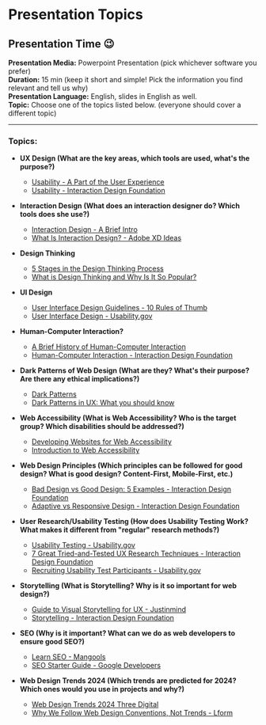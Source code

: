 # Presentation Topics
## Presentation Time 😉

**Presentation Media:** Powerpoint Presentation (pick whichever software you prefer)  
**Duration:** 15 min (keep it short and simple! Pick the information you find relevant and tell us why)  
**Presentation Language:** English, slides in English as well.  
**Topic:** Choose one of the topics listed below. (everyone should cover a different topic)  

---

### Topics:

* **UX Design (What are the key areas, which tools are used, what's the purpose?)**
  - [Usability - A Part of the User Experience](https://www.interaction-design.org/literature/article/usability-a-part-of-the-user-experience)
  - [Usability - Interaction Design Foundation](https://www.interaction-design.org/literature/topics/usability)

* **Interaction Design (What does an interaction designer do? Which tools does she use?)**
  - [Interaction Design - A Brief Intro](https://www.interaction-design.org/literature/book/the-encyclopedia-of-human-computer-interaction-2nd-ed/interaction-design-brief-intro)
  - [What Is Interaction Design? - Adobe XD Ideas](https://xd.adobe.com/ideas/principles/human-computer-interaction/what-is-interaction-design/)

* **Design Thinking**
  - [5 Stages in the Design Thinking Process](https://www.interaction-design.org/literature/article/5-stages-in-the-design-thinking-process)
  - [What is Design Thinking and Why Is It So Popular?](https://www.interaction-design.org/literature/article/what-is-design-thinking-and-why-is-it-so-popular)

* **UI Design**
  - [User Interface Design Guidelines - 10 Rules of Thumb](https://www.interaction-design.org/literature/article/user-interface-design-guidelines-10-rules-of-thumb)
  - [User Interface Design - Usability.gov](https://www.usability.gov/what-and-why/user-interface-design.html)

* **Human-Computer Interaction?**
  - [A Brief History of Human-Computer Interaction](https://www.interaction-design.org/literature/article/a-brief-history-of-human-computer-interaction)
  - [Human-Computer Interaction - Interaction Design Foundation](https://www.interaction-design.org/literature/topics/human-computer-interaction)

* **Dark Patterns of Web Design (What are they? What's their purpose? Are there any ethical implications?)**
  - [Dark Patterns](https://www.darkpatterns.org/)
  - [Dark Patterns in UX: What you should know](https://adamfard.com/blog/dark-patterns-ux)

* **Web Accessibility (What is Web Accessibility? Who is the target group? Which disabilities should be addressed?)**
  - [Developing Websites for Web Accessibility](https://www.w3.org/WAI/tips/developing/)
  - [Introduction to Web Accessibility](https://www.w3.org/WAI/fundamentals/accessibility-intro/)

* **Web Design Principles (Which principles can be followed for good design? What is good design? Content-First, Mobile-First, etc.)**
  - [Bad Design vs Good Design: 5 Examples - Interaction Design Foundation](https://www.interaction-design.org/literature/article/bad-design-vs-good-design-5-examples-we-can-learn-frombad-design-vs-good-design-5-examples-we-can-learn-from-130706)
  - [Adaptive vs Responsive Design - Interaction Design Foundation](https://www.interaction-design.org/literature/article/adaptive-vs-responsive-design)

* **User Research/Usability Testing (How does Usability Testing Work? What makes it different from "regular" research methods?)**
  - [Usability Testing - Usability.gov](https://www.usability.gov/how-to-and-tools/methods/usability-testing.html)
  - [7 Great Tried-and-Tested UX Research Techniques - Interaction Design Foundation](https://www.interaction-design.org/literature/article/7-great-tried-and-tested-ux-research-techniques)
  - [Recruiting Usability Test Participants - Usability.gov](https://www.usability.gov/how-to-and-tools/methods/recruiting-usability-test-participants.html)

* **Storytelling (What is Storytelling? Why is it so important for web design?)**
  - [Guide to Visual Storytelling for UX - Justinmind](https://www.justinmind.com/blog/guide-to-visual-storytelling-for-ux/)
  - [Storytelling - Interaction Design Foundation](https://www.interaction-design.org/literature/topics/storytelling)

* **SEO (Why is it important? What can we do as web developers to ensure good SEO?)**
  - [Learn SEO - Mangools](https://mangools.com/blog/learn-seo/)
  - [SEO Starter Guide - Google Developers](https://developers.google.com/search/docs/beginner/seo-starter-guide?visit_id=637781941115378733-3017647032&rd=1)

* **Web Design Trends 2024 (Which trends are predicted for 2024? Which ones would you use in projects and why?)**
  - [Web Design Trends 2024 Three Digital](https://www.theedigital.com/blog/web-design-trends)
  - [Why We Follow Web Design Conventions, Not Trends - Lform](https://lform.com/blog/post/why-we-follow-web-design-conventions-not-trends/)

